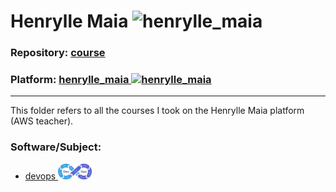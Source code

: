 # Henrylle Maia   <img src="https://github.com/PedroHeeger/main/blob/main/0-aux/logos/plataforma/henrylle_maia.png" alt="henrylle_maia" width="auto" height="45">

### Repository: [course](../../)
### Platform: <a href="./">henrylle_maia   <img src="https://github.com/PedroHeeger/main/blob/main/0-aux/logos/plataforma/henrylle_maia.png" alt="henrylle_maia" width="auto" height="25"></a>

---

This folder refers to all the courses I took on the Henrylle Maia platform (AWS teacher).

### Software/Subject:
- <a href="./devops">devops   <img src="https://github.com/PedroHeeger/main/blob/main/0-aux/logos/content/devops.png" alt="devops" width="auto" height="25"></a>